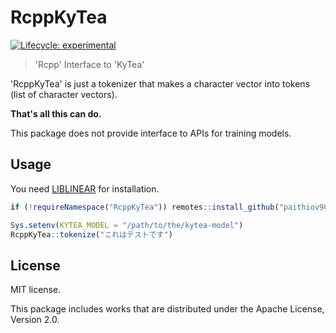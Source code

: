 # RcppKyTea

<!-- badges: start -->
[![Lifecycle: experimental](https://img.shields.io/badge/lifecycle-experimental-orange.svg)](https://lifecycle.r-lib.org/articles/stages.html#experimental)
<!-- badges: end -->

> 'Rcpp' Interface to 'KyTea'

'RcppKyTea' is just a tokenizer that makes a character vector into tokens (list of character vectors). 

__That's all this can do.__

This package does not provide interface to APIs for training models.

## Usage

You need [LIBLINEAR](https://www.csie.ntu.edu.tw/~cjlin/liblinear/) for installation.

```r
if (!requireNamespace("RcppKyTea")) remotes::install_github("paithiov909/RcppKyTea")

Sys.setenv(KYTEA_MODEL = "/path/to/the/kytea-model")
RcppKyTea::tokenize("これはテストです")
```

## License

MIT license.

This package includes works that are distributed under the Apache License, Version 2.0.


